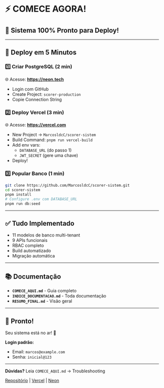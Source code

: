 # ⚡ COMECE AGORA!

## 🎉 Sistema 100% Pronto para Deploy!

---

## 🚀 Deploy em 5 Minutos

### 1️⃣ Criar PostgreSQL (2 min)
🌐 Acesse: **https://neon.tech**
- Login com GitHub
- Create Project: `scorer-production`
- Copie Connection String

### 2️⃣ Deploy Vercel (3 min)
🌐 Acesse: **https://vercel.com**
- New Project → `MarcosldcC/scorer-sistem`
- Build Command: `pnpm run vercel-build`
- Add env vars:
  - `DATABASE_URL` (do passo 1)
  - `JWT_SECRET` (gere uma chave)
- Deploy!

### 3️⃣ Popular Banco (1 min)
```bash
git clone https://github.com/MarcosldcC/scorer-sistem.git
cd scorer-sistem
pnpm install
# Configure .env com DATABASE_URL
pnpm run db:seed
```

---

## ✅ Tudo Implementado

- 11 modelos de banco multi-tenant
- 9 APIs funcionais
- RBAC completo
- Build automatizado
- Migração automática

---

## 📚 Documentação

- **`COMECE_AQUI.md`** - Guia completo
- **`INDICE_DOCUMENTACAO.md`** - Toda documentação
- **`RESUMO_FINAL.md`** - Visão geral

---

## 🎯 Pronto!

Seu sistema está no ar! 🚀

**Login padrão:**
- Email: `marcos@example.com`
- Senha: `inicial@123`

---

**Dúvidas?** Leia `COMECE_AQUI.md` → Troubleshooting

[Repositório](https://github.com/MarcosldcC/scorer-sistem) | [Vercel](https://vercel.com) | [Neon](https://neon.tech)

